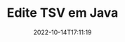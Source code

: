 ---
############################# Static ############################
layout: "auto-gen-editor"
date: 2022-10-14T17:11:19
draft: false
otherformats: doc docx docm dotx xls xlsx xlsm ppt pptx pptm mobi epub html mhtml txt xml csv rtf odt msg

############################# Head ############################
head_title: "Editor TSV — Edite TSV em Java"
head_description: "Como editar TSV em Java usando algumas linhas de código? Use as APIs de processamento de documentos do GroupDocs para editar, atualizar e salvar mais de 30 formatos de arquivo."

############################# Header ############################
title: "Edite TSV em Java"
description: "Edição eficaz e robusta do TSV usando o GroupDocs.Editor do lado do servidor para APIs do Java, sem o uso de qualquer software como Microsoft ou Open Office."
bg_image: "https://cms.admin.containerize.com/templates/aspose/App_Themes/V3/images/bg/header1.png"
bg_overlay: false
button:
    enable: true
    icon: "fas fa-arrow-down"
    label: "Baixar Teste Gratuito"
    link: "https://downloads.groupdocs.com/editor/java"

############################# SubMenu ############################
submenu:
    enable: true

    left:
        img_alt: "GroupDocs.Editor for Java"
        image: "https://cms.admin.containerize.com/templates/groupdocs/images/product-logos/90x90-noborder/groupdocs-editor-java.png"
        product: "GroupDocs.Editor"
        platform: "Java"

    middle:
        button:

            # button loop
            - link: "https://apireference.groupdocs.com/editor/java"
              text: "Referência da API"

            # button loop
            - link: "https://github.com/groupdocs-editor"
              text: "Exemplos de código"

            # button loop
            - link: "https://products.groupdocs.app/editor/family"
              text: "Demonstrações ao vivo"

            # button loop
            - link: "https://purchase.groupdocs.com/pricing/editor/java"
              text: "Preços"

    right:
        link_download: "https://downloads.groupdocs.com/editor"
        link_learn: "https://docs.groupdocs.com/editor/java"
        link_buy: "https://purchase.groupdocs.com"

############################# About ############################
about:
    enable: true
    title: "Sobre a API GroupDocs.Editor for Java"
    content: |
        [GroupDocs.Editor for Java](/pt/editor/java/) API é a escolha certa para editar documentos e apresentações do Microsoft Word, Excel, PowerPoint, Open Office. GroupDocs.Editor é uma API independente que é adequada para sistemas do lado do servidor e back-end onde é necessário alto desempenho. Não depende de nenhum software como Microsoft ou Open Office.

############################# Steps ############################
steps:
    enable: true
    title_left: "Etapas para editar TSV em Java"
    content_left: |
        [GroupDocs.Editor for Java](/pt/editor/java/) fornece uma maneira fácil e direta para os desenvolvedores editarem os arquivos TSV usando algumas linhas de código.
        * Crie uma instância da classe `Editor` com caminho de arquivo obrigatório ou fluxo de bytes e carregue o arquivo TSV
        * Crie a instância de classe `DelimitedTextEditOptions` para o formato de arquivo TSV e especifique um separador de string obrigatório no construtor
        * Chame o método `Editor.Edit()` e obtenha o documento TSV em formato HTML que é facilmente editável com qualquer editor WYSIWYG.
        * Chame o método `Editor.Save()` e salve o arquivo TSV editado usando a instância da classe `DelimitedTextSaveOptions` com o separador desejado

        
    title_right: "Requisitos de sistema"
    content_right: |
        Uma edição básica de documentos com APIs GroupDocs.Editor for Java pode ser feita implementando algumas etapas fáceis. Nossas APIs são suportadas em todas as principais plataformas e sistemas operacionais. Antes de executar o código abaixo, certifique-se de ter os seguintes pré-requisitos instalados em seu sistema.

        * Sistemas operacionais: Microsoft Windows, Linux, MacOS
        * Ambientes de desenvolvimento: NetBeans, IntelliJ IDEA, Eclipse
        * Estruturas: Java 7 (1.7) and above
        * Obtenha a versão mais recente do GroupDocs.Editor for Java baixada de [Maven](https://repository.groupdocs.com/editor/)
        
    code: |        
        ```java
        // Load the TSV file into Editor with no extra loading options
        Editor editor = new Editor("source.tsv");

        // Create edit options for delimited text and specify a mandatory separator in the constructor
        DelimitedTextEditOptions editOptions = new DelimitedTextEditOptions("\t");        

        // Open input TSV document for edit — obtain an intermediate document, that can be edited
        EditableDocument beforeEdit = editor.edit(editOptions);

        // Grab TSV document content and associated resources from editable document
        string content = beforeEdit.getContent();

        // Send the content to WYSIWYG-editor, edit it there, and send edited content back to the server-side
        // This step simulates a such operation
        string updatedContent = content.replace("Cell Text", "Edited Cell Text");

        // Grab edited content and resources from WYSIWYG-editor and create a new EditableDocument instance from it
        EditableDocument afterEdit = EditableDocument.fromMarkup(updatedContent, null);

        // Create save options for delimited text and specify a mandatory separator in the constructor
        DelimitedTextSaveOptions saveOptions = new DelimitedTextSaveOptions("\t");

        // Save edited TSV document to the file
        editor.save(afterEdit, "edited.tsv", saveOptions);
        ```
        
############################# Demos ############################
demos:
    enable: true
    title: "TSV Editor de demonstrações ao vivo"
    content: |
        Edite TSV agora mesmo visitando o site [GroupDocs.Editor Live Demos](https://products.groupdocs.app/editor/family).
        A demonstração ao vivo tem os seguintes benefícios
        
############################# More Formats ############################
more_formats:
    enable: true
    title: "Outros editores suportados"
    content: |
        Você também pode editar outros formatos de arquivo. Por favor, veja a lista completa abaixo.


############################# Back to top ###############################
back_to_top:
    enable: true
---